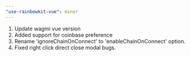 ```yaml
---
"use-rainbowkit-vue": minor
---
```


1. Update wagmi vue version
2. Added support for coinbase preference
3. Rename 'ignoreChainOnConnect' to 'enableChainOnConnect' option.
4. Fixed right click direct close modal bugs.

